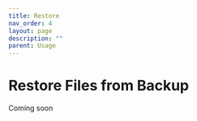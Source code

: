 ```yaml
---
title: Restore
nav_order: 4
layout: page
description: ""
parent: Usage
---
```

# Restore Files from Backup

Coming soon